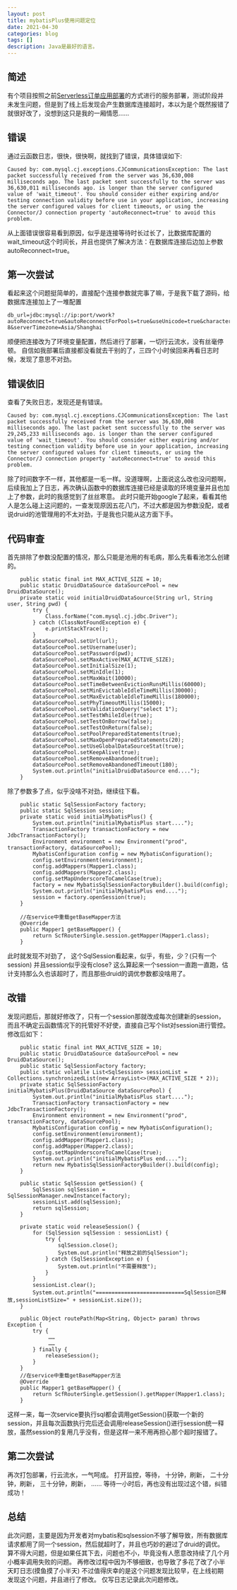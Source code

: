 ```yaml
---
layout: post
title: mybatisPlus使用问题定位
date: 2021-04-30
categories: blog
tags: []
description: Java是最好的语言。
---
```

## 简述
有个项目按照之前[Serverless订单应用部署](https://freeeeeedom.github.io/blog/2020/10/24/serverless-order/ "Serverless订单应用部署")的方式进行的服务部署，测试阶段并未发生问题，但是到了线上后发现会产生数据库连接超时，本以为是个既然报错了就很好改了，没想到这只是我的一厢情愿……

## 错误
通过云函数日志，很快，很快啊，就找到了错误，具体错误如下:
```
Caused by: com.mysql.cj.exceptions.CJCommunicationsException: The last packet successfully received from the server was 36,630,008 milliseconds ago. The last packet sent successfully to the server was 36,630,011 milliseconds ago. is longer than the server configured value of 'wait_timeout'. You should consider either expiring and/or testing connection validity before use in your application, increasing the server configured values for client timeouts, or using the Connector/J connection property 'autoReconnect=true' to avoid this problem.
```
从上面错误很容易看到原因，似乎是连接等待时长过长了，比数据库配置的wait_timeout这个时间长，并且也提供了解决方法：在数据库连接后边加上参数autoReconnect=true。

## 第一次尝试
看起来这个问题挺简单的，直接配个连接参数就完事了嘛，于是我下载了源码，给数据库连接加上了一堆配置
```
db_url=jdbc:mysql://ip:port/vwork?autoReconnect=true&autoReconnectForPools=true&useUnicode=true&characterEncoding=UTF-8&serverTimezone=Asia/Shanghai
```
顺便把连接改为了环境变量配置，然后进行了部署，一切行云流水，没有丝毫停顿。
自信如我部署后直接都没看就去干别的了，三四个小时侯回来再看日志时候，发现了意思不对劲。

## 错误依旧
查看了失败日志，发现还是有错误。
```
Caused by: com.mysql.cj.exceptions.CJCommunicationsException: The last packet successfully received from the server was 36,630,008 milliseconds ago. The last packet sent successfully to the server was 29,245,233 milliseconds ago. is longer than the server configured value of 'wait_timeout'. You should consider either expiring and/or testing connection validity before use in your application, increasing the server configured values for client timeouts, or using the Connector/J connection property 'autoReconnect=true' to avoid this problem.
```
除了时间数字不一样，其他都是一毛一样。没道理啊，上面说这么改也没问题啊，后续我加上了日志，再次确认函数中的数据库连接已经是读取的环境变量并且也加上了参数，此时的我感觉到了丝丝寒意。
此时只能开始google了起来，看看其他人是怎么碰上这问题的，一查发现原因五花八门，不过大都是因为参数没配，或者说druid的池管理用的不太对劲，于是我也只能从这方面下手。

## 代码审查
首先排除了参数没配置的情况，那么只能是池用的有毛病，那么先看看池怎么创建的。
```
    public static final int MAX_ACTIVE_SIZE = 10;
    public static DruidDataSource dataSourcePool = new DruidDataSource();
    private static void initialDruidDataSource(String url, String user, String pwd) {
        try {
            Class.forName("com.mysql.cj.jdbc.Driver");
        } catch (ClassNotFoundException e) {
            e.printStackTrace();
        }
        dataSourcePool.setUrl(url);
        dataSourcePool.setUsername(user);
        dataSourcePool.setPassword(pwd);
        dataSourcePool.setMaxActive(MAX_ACTIVE_SIZE);
        dataSourcePool.setInitialSize(1);
        dataSourcePool.setMinIdle(1);
        dataSourcePool.setMaxWait(10000);
        dataSourcePool.setTimeBetweenEvictionRunsMillis(60000);
        dataSourcePool.setMinEvictableIdleTimeMillis(30000);
        dataSourcePool.setMaxEvictableIdleTimeMillis(180000);
        dataSourcePool.setPhyTimeoutMillis(15000);
        dataSourcePool.setValidationQuery("select 1");
        dataSourcePool.setTestWhileIdle(true);
        dataSourcePool.setTestOnBorrow(false);
        dataSourcePool.setTestOnReturn(false);
        dataSourcePool.setPoolPreparedStatements(true);
        dataSourcePool.setMaxOpenPreparedStatements(20);
        dataSourcePool.setUseGlobalDataSourceStat(true);
        dataSourcePool.setKeepAlive(true);
        dataSourcePool.setRemoveAbandoned(true);
        dataSourcePool.setRemoveAbandonedTimeout(180);
        System.out.println("initialDruidDataSource end....");
    }
```
除了参数多了点，似乎没啥不对劲，继续往下看。
```
    public static SqlSessionFactory factory;
    public static SqlSession session;
	private static void initialMybatisPlus() {
        System.out.println("initialMybatisPlus start....");
        TransactionFactory transactionFactory = new JdbcTransactionFactory();
        Environment environment = new Environment("prod", transactionFactory, dataSourcePool);
        MybatisConfiguration config = new MybatisConfiguration();
        config.setEnvironment(environment);
        config.addMappers(Mapper1.class);
        config.addMappers(Mapper2.class);
        config.setMapUnderscoreToCamelCase(true);
        factory = new MybatisSqlSessionFactoryBuilder().build(config);
        System.out.println("initialMybatisPlus end....");
        session = factory.openSession(true);
    }

    //在service中重载getBaseMapper方法
    @Override
    public Mapper1 getBaseMapper() {
        return ScfRouterSingle.session.getMapper(Mapper1.class);
    }
```
此时就发现不对劲了， 这个SqlSession看起来，似乎，有些，少？(只有一个session)
并且session似乎没有close?
这么算起来一个session一直跑一直跑，估计支持那么久也该超时了，而且那些druid的调优参数都没啥用了。

## 改错
发现问题后，那就好修改了，只有一个session那就改成每次创建新的session，而且不确定云函数情况下的托管好不好使，直接自己写个list对session进行管控。
修改后如下：
```
    public static final int MAX_ACTIVE_SIZE = 10;
    public static DruidDataSource dataSourcePool = new DruidDataSource();
    public static SqlSessionFactory factory;
    public static volatile List<SqlSession> sessionList = Collections.synchronizedList(new ArrayList<>(MAX_ACTIVE_SIZE * 2));
    private static SqlSessionFactory initialMybatisPlus(DruidDataSource dataSourcePool) {
        System.out.println("initialMybatisPlus start....");
        TransactionFactory transactionFactory = new JdbcTransactionFactory();
        Environment environment = new Environment("prod", transactionFactory, dataSourcePool);
        MybatisConfiguration config = new MybatisConfiguration();
        config.setEnvironment(environment);
        config.addMapper(Mapper1.class);
        config.addMapper(Mapper2.class);
        config.setMapUnderscoreToCamelCase(true);
        System.out.println("initialMybatisPlus end....");
        return new MybatisSqlSessionFactoryBuilder().build(config);
    }

    public static SqlSession getSession() {
        SqlSession sqlSession = SqlSessionManager.newInstance(factory);
        sessionList.add(sqlSession);
        return sqlSession;
    }

    private static void releaseSession() {
        for (SqlSession sqlSession : sessionList) {
            try {
                sqlSession.close();
                System.out.println("释放之前的SqlSession");
            } catch (SqlSessionException e) {
                System.out.println("不需要释放");
            }
        }
        sessionList.clear();
        System.out.println("============================SqlSession已释放,sessionListSize=" + sessionList.size());
    }

    public Object routePath(Map<String, Object> param) throws Exception {
        try {
             ……
             ……
        } finally {
            releaseSession();
        }
    }
    //在service中重载getBaseMapper方法
    @Override
    public Mapper1 getBaseMapper() {
        return ScfRouterSingle.getSession().getMapper(Mapper1.class);
    }
```

这样一来，每一次service要执行sql都会调用getSession()获取一个新的session，并且每次函数执行完后还会调用releaseSession()进行session统一释放，虽然session的复用几乎没有，但是这样一来不用再担心那个超时报错了。

## 第二次尝试
再次打包部署，行云流水，一气呵成。
打开监控，等待，
十分钟，刷新，
二十分钟，刷新，
三十分钟，刷新，
……
等待一小时后，再也没有出现过这个错，纠错成功！

## 总结
此次问题，主要是因为开发者对mybatis和sqlsession不够了解导致，所有数据库请求都用了同一个session，然后就超时了，并且也巧妙的避过了druid的调优。
算不得大问题，但是如果任其下去，问题也不小，毕竟没有人愿意改持续了几个月小概率调用失败的问题。
再修改过程中因为不够细致，也导致了多花了改了小半天盯日志(摸鱼摸了小半天)
不过值得庆幸的是这个问题发现比较早，在上线初期发现这个问题，并且进行了修改。
仅写日志记录此次问题修改。
